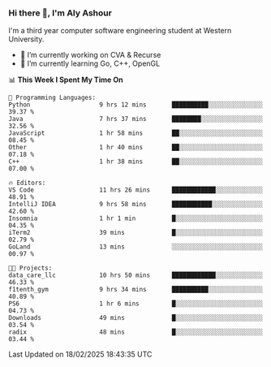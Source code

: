 ### Hi there 👋, I'm Aly Ashour
I'm a third year computer software engineering student at Western University.

- 🔭 I’m currently working on CVA & Recurse
- 🌱 I’m currently learning Go, C++, OpenGL

<!--START_SECTION:waka-->
📊 **This Week I Spent My Time On** 

```text
💬 Programming Languages: 
Python                   9 hrs 12 mins       ██████████░░░░░░░░░░░░░░░   39.37 % 
Java                     7 hrs 37 mins       ████████░░░░░░░░░░░░░░░░░   32.56 % 
JavaScript               1 hr 58 mins        ██░░░░░░░░░░░░░░░░░░░░░░░   08.45 % 
Other                    1 hr 40 mins        ██░░░░░░░░░░░░░░░░░░░░░░░   07.18 % 
C++                      1 hr 38 mins        ██░░░░░░░░░░░░░░░░░░░░░░░   07.00 % 

🔥 Editors: 
VS Code                  11 hrs 26 mins      ████████████░░░░░░░░░░░░░   48.91 % 
IntelliJ IDEA            9 hrs 58 mins       ███████████░░░░░░░░░░░░░░   42.60 % 
Insomnia                 1 hr 1 min          █░░░░░░░░░░░░░░░░░░░░░░░░   04.35 % 
iTerm2                   39 mins             █░░░░░░░░░░░░░░░░░░░░░░░░   02.79 % 
GoLand                   13 mins             ░░░░░░░░░░░░░░░░░░░░░░░░░   00.97 % 

🐱‍💻 Projects: 
data_care_llc            10 hrs 50 mins      ████████████░░░░░░░░░░░░░   46.33 % 
f1tenth_gym              9 hrs 34 mins       ██████████░░░░░░░░░░░░░░░   40.89 % 
PS6                      1 hr 6 mins         █░░░░░░░░░░░░░░░░░░░░░░░░   04.73 % 
Downloads                49 mins             █░░░░░░░░░░░░░░░░░░░░░░░░   03.54 % 
radix                    48 mins             █░░░░░░░░░░░░░░░░░░░░░░░░   03.44 % 
```


 Last Updated on 18/02/2025 18:43:35 UTC
<!--END_SECTION:waka-->
